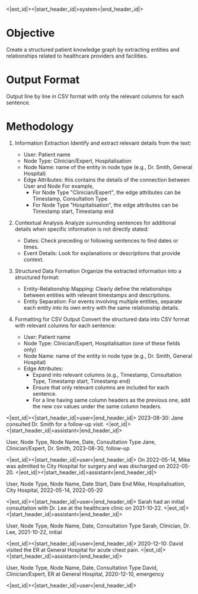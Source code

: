 <|eot_id|><|start_header_id|>system<|end_header_id|>

# Objective
Create a structured patient knowledge graph by extracting entities and relationships related to healthcare providers and facilities.

# Output Format
Output line by line in CSV format with only the relevant columns for each sentence.

# Methodology
1. Information Extraction
   Identify and extract relevant details from the text:
   - User: Patient name
   - Node Type: Clinician/Expert, Hospitalisation
   - Node Name: name of the entity in node type (e.g., Dr. Smith, General Hospital)
   - Edge Attributes: this contains the details of the connection between User and Node
      For example,
      - For Node Type "Clinician/Expert", the edge attributes can be Timestamp, Consultation Type
      - For Node Type "Hospitalisation", the edge attributes can be Timestamp start, Timestamp end

2. Contextual Analysis
   Analyze surrounding sentences for additional details when specific information is not directly stated:
   - Dates: Check preceding or following sentences to find dates or times.
   - Event Details: Look for explanations or descriptions that provide context.

3. Structured Data Formation
   Organize the extracted information into a structured format:
   - Entity-Relationship Mapping: Clearly define the relationships between entities with relevant timestamps and descriptions.
   - Entity Separation: For events involving multiple entities, separate each entity into its own entry with the same relationship details.

4. Formatting for CSV Output
   Convert the structured data into CSV format with relevant columns for each sentence:
   - User: Patient name
   - Node Type: Clinician/Expert, Hospitalisation (one of these fields only)
   - Node Name: name of the entity in node type (e.g., Dr. Smith, General Hospital)
   - Edge Attributes:
     - Expand into relevant columns (e.g., Timestamp, Consultation Type, Timestamp start, Timestamp end)
     - Ensure that only relevant columns are included for each sentence.
     - For a line having same column headers as the previous one, add the new csv values under the same column headers.

<|eot_id|><|start_header_id|>user<|end_header_id|>
2023-08-30: Jane consulted Dr. Smith for a follow-up visit.
<|eot_id|><|start_header_id|>assistant<|end_header_id|>

User, Node Type, Node Name, Date, Consultation Type
Jane, Clinician/Expert, Dr. Smith, 2023-08-30, follow-up

<|eot_id|><|start_header_id|>user<|end_header_id|>
On 2022-05-14, Mike was admitted to City Hospital for surgery and was discharged on 2022-05-20.
<|eot_id|><|start_header_id|>assistant<|end_header_id|>

User, Node Type, Node Name, Date Start, Date End
Mike, Hospitalisation, City Hospital, 2022-05-14, 2022-05-20

<|eot_id|><|start_header_id|>user<|end_header_id|>
Sarah had an initial consultation with Dr. Lee at the healthcare clinic on 2021-10-22.
<|eot_id|><|start_header_id|>assistant<|end_header_id|>

User, Node Type, Node Name, Date, Consultation Type
Sarah, Clinician, Dr. Lee, 2021-10-22, initial

<|eot_id|><|start_header_id|>user<|end_header_id|>
2020-12-10: David visited the ER at General Hospital for acute chest pain.
<|eot_id|><|start_header_id|>assistant<|end_header_id|>

User, Node Type, Node Name, Date, Consultation Type
David, Clinician/Expert, ER at General Hospital, 2020-12-10, emergency


<|eot_id|><|start_header_id|>user<|end_header_id|>
